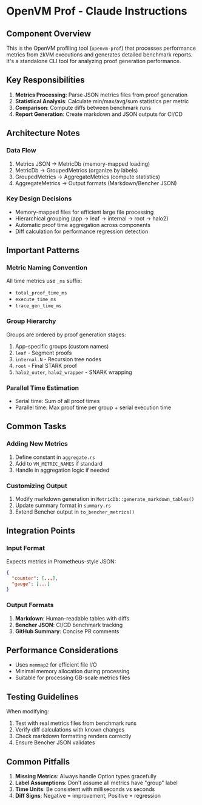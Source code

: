 # OpenVM Prof - Claude Instructions

## Component Overview

This is the OpenVM profiling tool (`openvm-prof`) that processes performance metrics from zkVM executions and generates detailed benchmark reports. It's a standalone CLI tool for analyzing proof generation performance.

## Key Responsibilities

1. **Metrics Processing**: Parse JSON metrics files from proof generation
2. **Statistical Analysis**: Calculate min/max/avg/sum statistics per metric
3. **Comparison**: Compute diffs between benchmark runs
4. **Report Generation**: Create markdown and JSON outputs for CI/CD

## Architecture Notes

### Data Flow
1. Metrics JSON → MetricDb (memory-mapped loading)
2. MetricDb → GroupedMetrics (organize by labels)
3. GroupedMetrics → AggregateMetrics (compute statistics)
4. AggregateMetrics → Output formats (Markdown/Bencher JSON)

### Key Design Decisions
- Memory-mapped files for efficient large file processing
- Hierarchical grouping (app → leaf → internal → root → halo2)
- Automatic proof time aggregation across components
- Diff calculation for performance regression detection

## Important Patterns

### Metric Naming Convention
All time metrics use `_ms` suffix:
- `total_proof_time_ms`
- `execute_time_ms`
- `trace_gen_time_ms`

### Group Hierarchy
Groups are ordered by proof generation stages:
1. App-specific groups (custom names)
2. `leaf` - Segment proofs
3. `internal.N` - Recursion tree nodes
4. `root` - Final STARK proof
5. `halo2_outer`, `halo2_wrapper` - SNARK wrapping

### Parallel Time Estimation
- Serial time: Sum of all proof times
- Parallel time: Max proof time per group + serial execution time

## Common Tasks

### Adding New Metrics
1. Define constant in `aggregate.rs`
2. Add to `VM_METRIC_NAMES` if standard
3. Handle in aggregation logic if needed

### Customizing Output
1. Modify markdown generation in `MetricDb::generate_markdown_tables()`
2. Update summary format in `summary.rs`
3. Extend Bencher output in `to_bencher_metrics()`

## Integration Points

### Input Format
Expects metrics in Prometheus-style JSON:
```json
{
  "counter": [...],
  "gauge": [...]
}
```

### Output Formats
1. **Markdown**: Human-readable tables with diffs
2. **Bencher JSON**: CI/CD benchmark tracking
3. **GitHub Summary**: Concise PR comments

## Performance Considerations

- Uses `memmap2` for efficient file I/O
- Minimal memory allocation during processing
- Suitable for processing GB-scale metrics files

## Testing Guidelines

When modifying:
1. Test with real metrics files from benchmark runs
2. Verify diff calculations with known changes
3. Check markdown formatting renders correctly
4. Ensure Bencher JSON validates

## Common Pitfalls

1. **Missing Metrics**: Always handle Option types gracefully
2. **Label Assumptions**: Don't assume all metrics have "group" label
3. **Time Units**: Be consistent with milliseconds vs seconds
4. **Diff Signs**: Negative = improvement, Positive = regression